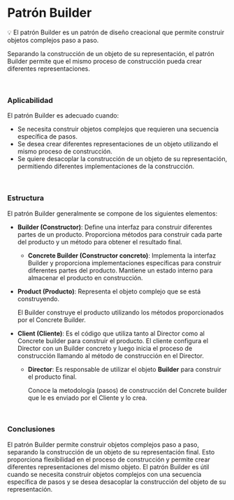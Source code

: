 # Patrón Builder

<aside>
💡 El patrón Builder es un patrón de diseño creacional que permite construir objetos complejos paso a paso.

Separando la construcción de un objeto de su representación, el patrón Builder permite que el mismo proceso de construcción pueda crear diferentes representaciones.

</aside>

<br>

### Aplicabilidad

El patrón Builder es adecuado cuando:

- Se necesita construir objetos complejos que requieren una secuencia específica de pasos.
- Se desea crear diferentes representaciones de un objeto utilizando el mismo proceso de construcción.
- Se quiere desacoplar la construcción de un objeto de su representación, permitiendo diferentes implementaciones de la construcción.

<br>

### Estructura

El patrón Builder generalmente se compone de los siguientes elementos:

- **Builder (Constructor)**: Define una interfaz para construir diferentes partes de un producto. Proporciona métodos para construir cada parte del producto y un método para obtener el resultado final.
    - **Concrete Builder (Constructor concreto)**: Implementa la interfaz Builder y proporciona implementaciones específicas para construir diferentes partes del producto. Mantiene un estado interno para almacenar el producto en construcción.
- **Product (Producto)**: Representa el objeto complejo que se está construyendo.
    
    El Builder construye el producto utilizando los métodos proporcionados por el Concrete Builder.
    
- **Client (Cliente)**: Es el código que utiliza tanto al Director como al Concrete builder para construir el producto. El cliente configura el Director con un Builder concreto y luego inicia el proceso de construcción llamando al método de construcción en el Director.
    - **Director**: Es responsable de utilizar el objeto **Builder** para construir el producto final.
        
        Conoce la metodología (pasos) de construcción del Concrete builder que le es enviado por el Cliente y lo crea.

<br>

### Conclusiones

El patrón Builder permite construir objetos complejos paso a paso, separando la construcción de un objeto de su representación final. Esto proporciona flexibilidad en el proceso de construcción y permite crear diferentes representaciones del mismo objeto. El patrón Builder es útil cuando se necesita construir objetos complejos con una secuencia específica de pasos y se desea desacoplar la construcción del objeto de su representación.
